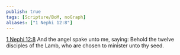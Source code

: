 ```yaml
---
publish: true
tags: [Scripture/BoM, noGraph]
aliases: ["1 Nephi 12:8"]
---
```

[1 Nephi 12:8](https://churchofjesuschrist.org/study/scriptures/bofm/1-ne/12?lang=eng&id=p8#p8) And the angel spake unto me, saying: Behold the twelve disciples of the Lamb, who are chosen to minister unto thy seed.
